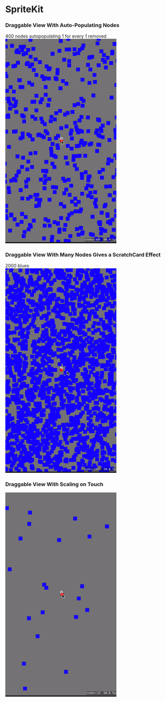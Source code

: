 
# SpriteKit  
### Draggable View With Auto-Populating Nodes
400 nodes autopopulating 1 for every 1 removed  
<img src="autopop.gif" width="350"  />  


### Draggable View With Many Nodes Gives a ScratchCard Effect  
2000 blues    
<img src="scratchcard.gif" width="350"  />
  


### Draggable View With Scaling on Touch    

<img src="scale.gif" width="350"  />  



